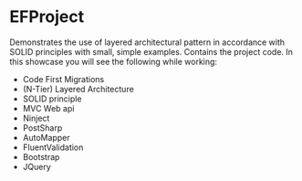 # EFProject

Demonstrates the use of layered architectural pattern in accordance with SOLID principles with small, simple examples. Contains the project code. In this showcase you will see the following while working:
* Code First Migrations
* (N-Tier) Layered Architecture
* SOLID principle
* MVC Web api
* Ninject
* PostSharp
* AutoMapper
* FluentValidation
* Bootstrap
* JQuery
